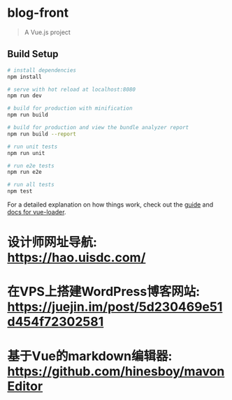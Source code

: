 # blog-front

> A Vue.js project

## Build Setup

``` bash
# install dependencies
npm install

# serve with hot reload at localhost:8080
npm run dev

# build for production with minification
npm run build

# build for production and view the bundle analyzer report
npm run build --report

# run unit tests
npm run unit

# run e2e tests
npm run e2e

# run all tests
npm test
```

For a detailed explanation on how things work, check out the [guide](http://vuejs-templates.github.io/webpack/) and [docs for vue-loader](http://vuejs.github.io/vue-loader).

# 设计师网址导航: https://hao.uisdc.com/
# 在VPS上搭建WordPress博客网站: https://juejin.im/post/5d230469e51d454f72302581
# 基于Vue的markdown编辑器: https://github.com/hinesboy/mavonEditor
